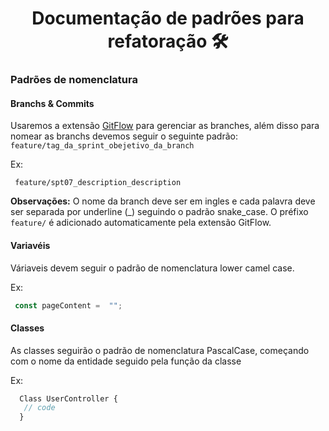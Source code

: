 <h1 align="center">Documentação de padrões para refatoração 🛠️</h1> 

<h3> Padrões de nomenclatura </h3>

<h4> Branchs & Commits </h4>

Usaremos a extensão [GitFlow](http://danielkummer.github.io/git-flow-cheatsheet/) para gerenciar as branches, além disso para nomear as branchs devemos seguir o seguinte padrão: `feature/tag_da_sprint_obejetivo_da_branch`

Ex: 
```
 feature/spt07_description_description
```

__Observações:__ O nome da branch deve ser em ingles e cada palavra deve ser separada por underline (_) seguindo o padrão snake_case. O préfixo `feature/` é adicionado automaticamente pela extensão GitFlow.

<h4> Variavéis </h4>

Váriaveis devem seguir o padrão de nomenclatura lower camel case.

Ex:
```js
 const pageContent =  "";
```

<h4> Classes </h4> 

As classes seguirão o padrão de nomenclatura PascalCase, começando com o nome da entidade seguido pela função da classe

Ex:

```js
  Class UserController {
   // code
  }
```


